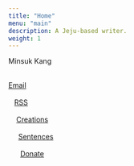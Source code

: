 ```yaml
---
title: "Home"
menu: "main"
description: A Jeju-based writer.
weight: 1
---
```

<style>
li {
  list-style: none;
}

ul {
  padding: 0;
}
</style>

Minsuk Kang

<ul style="white-space: pre;">
<li><a href="https://letterbird.co/kang">Email</a></li>
<li>   <a href="https://kangminsuk.com/blog/index.xml">RSS</a></li>
<li>    <a href="https://kangminsuk.com/my-apps/">Creations</a></li>
<li>     <a href="https://kangminsuk.com/sentences/">Sentences</a></li>
<li>      <a href="https://ko-fi.com/kangminsuk">Donate</a></li>
</ul>
